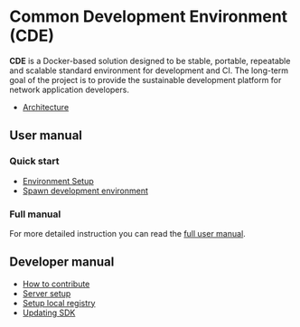 # Common Development Environment (CDE)

**CDE** is a Docker-based solution designed to be stable, portable, repeatable and
scalable standard environment for development and CI.
The long-term goal of the project is to provide the sustainable development platform for
network application developers.

- [Architecture](./doc/architecture.md)

## User manual

### Quick start

- [Environment Setup](./doc/environment.md)
- [Spawn development environment](./doc/quick_start.md)

### Full manual

For more detailed instruction you can read the [full user manual](./doc/full_manual.md).

## Developer manual

- [How to contribute](./CONTRIBUTING.md)
- [Server setup](./doc/server.md)
- [Setup local registry](./doc/registry.md)
- [Updating SDK](./doc/update_sdk.md)
